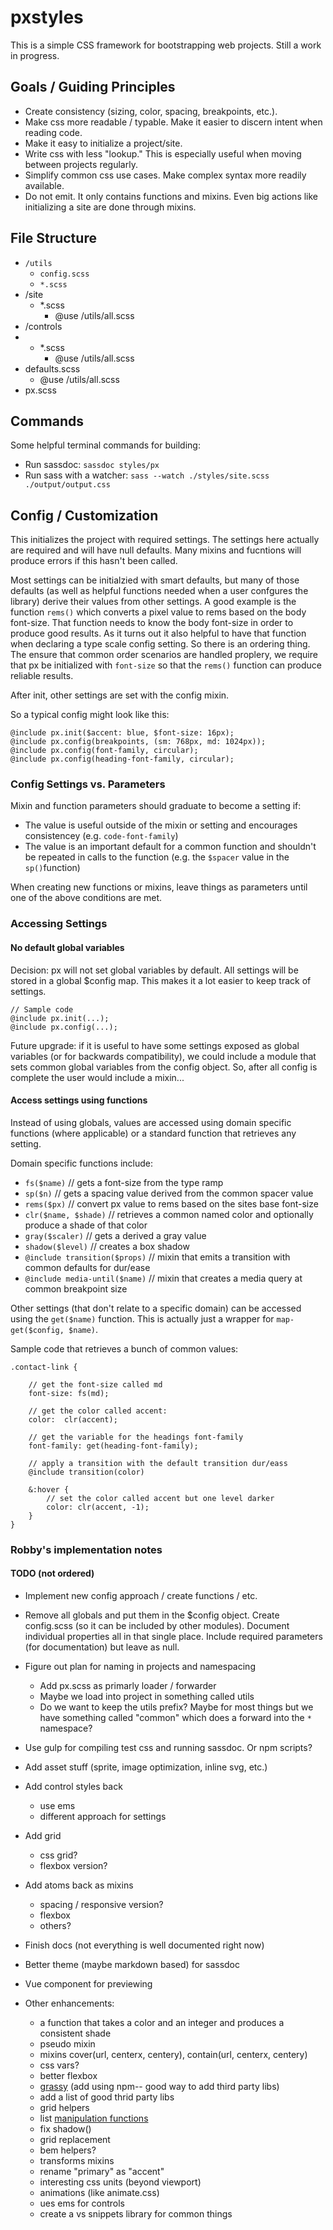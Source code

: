 # pxstyles

This is a simple CSS framework for bootstrapping web projects. Still a work in
progress.

## Goals / Guiding Principles

-   Create consistency (sizing, color, spacing, breakpoints, etc.).
-   Make css more readable / typable. Make it easier to discern intent when
    reading code.
-   Make it easy to initialize a project/site.
-   Write css with less "lookup." This is especially useful when moving between
    projects regularly.
-   Simplify common css use cases. Make complex syntax more readily available.
-   Do not emit. It only contains functions and mixins. Even big actions like
    initializing a site are done through mixins.

## File Structure

-   `/utils`
    -   `config.scss`
    -   `*.scss`
-   /site
    -   \*.scss
        -   @use /utils/all.scss
-   /controls
-   -   \*.scss
        -   @use /utils/all.scss
-   defaults.scss
    -   @use /utils/all.scss
-   px.scss

## Commands

Some helpful terminal commands for building:

-   Run sassdoc: `sassdoc styles/px`
-   Run sass with a watcher: `sass --watch ./styles/site.scss ./output/output.css`

## Config / Customization

This initializes the project with required settings. The settings here actually
are required and will have null defaults. Many mixins and fucntions will produce
errors if this hasn't been called.

Most settings can be initialzied with smart defaults, but many of those defaults
(as well as helpful functions needed when a user confgures the library) derive
their values from other settings. A good example is the function `rems()` which converts a pixel value to rems based on the body font-size. That function needs
to know the body font-size in order to produce good results. As it turns out it
also helpful to have that function when declaring a type scale config setting.
So there is an ordering thing. The ensure that common order scenarios are
handled proplery, we require that px be initialized with `font-size` so that the
`rems()` function can produce reliable results.

After init, other settings are set with the config mixin.

So a typical config might look like this:

    @include px.init($accent: blue, $font-size: 16px);
    @include px.config(breakpoints, (sm: 768px, md: 1024px));
    @include px.config(font-family, circular);
    @include px.config(heading-font-family, circular);

### Config Settings vs. Parameters

Mixin and function parameters should graduate to become a setting if:

-   The value is useful outside of the mixin or setting and encourages
    consistencey (e.g. `code-font-family`)
-   The value is an important default for a common function and shouldn't be
    repeated in calls to the function (e.g. the `$spacer` value in the `sp()`function)

When creating new functions or mixins, leave things as parameters until one of
the above conditions are met.

### Accessing Settings

#### No default global variables

Decision: px will not set global variables by default. All settings will be
stored in a global \$config map. This makes it a lot easier to keep track of
settings.

    // Sample code
    @include px.init(...);
    @include px.config(...);

Future upgrade: if it is useful to have some settings exposed as global
variables (or for backwards compatibility), we could include a module that sets
common global variables from the config object. So, after all config is complete
the user would include a mixin...

#### Access settings using functions

Instead of using globals, values are accessed using domain specific functions
(where applicable) or a standard function that retrieves any setting.

Domain specific functions include:

-   `fs($name)` // gets a font-size from the type ramp
-   `sp($n)` // gets a spacing value derived from the common spacer value
-   `rems($px)` // convert px value to rems based on the sites base font-size
-   `clr($name, $shade)` // retrieves a common named color and optionally
    produce a shade of that color
-   `gray($scaler)` // gets a derived a gray value
-   `shadow($level)` // creates a box shadow
-   `@include transition($props)` // mixin that emits a transition with common defaults for dur/ease
-   `@include media-until($name)` // mixin that creates a media query at common breakpoint size

Other settings (that don't relate to a specific domain) can be accessed using
the `get($name)` function. This is actually just a wrapper for `map-get($config, $name)`.

Sample code that retrieves a bunch of common values:

    .contact-link {

        // get the font-size called md
        font-size: fs(md);

        // get the color called accent:
        color:  clr(accent);

        // get the variable for the headings font-family
        font-family: get(heading-font-family);

        // apply a transition with the default transition dur/eass
        @include transition(color)

        &:hover {
            // set the color called accent but one level darker
            color: clr(accent, -1);
        }
    }

### Robby's implementation notes

#### TODO (not ordered)

-   Implement new config approach / create functions / etc.
-   Remove all globals and put them in the \$config object. Create config.scss
    (so it can be included by other modules). Document individual properties all
    in that single place. Include required parameters (for documentation) but
    leave as null.

-   Figure out plan for naming in projects and namespacing
    -   Add px.scss as primarly loader / forwarder
    -   Maybe we load into project in something called utils
    -   Do we want to keep the utils prefix? Maybe for most things but we have
        something called "common" which does a forward into the `*` namespace?
-   Use gulp for compiling test css and running sassdoc. Or npm scripts?
-   Add asset stuff (sprite, image optimization, inline svg, etc.)
-   Add control styles back
    -   use ems
    -   different approach for settings
-   Add grid
    -   css grid?
    -   flexbox version?
-   Add atoms back as mixins
    -   spacing / responsive version?
    -   flexbox
    -   others?
-   Finish docs (not everything is well documented right now)
-   Better theme (maybe markdown based) for sassdoc
-   Vue component for previewing
-   Other enhancements:
    -   a function that takes a color and an integer and produces a consistent
        shade
    -   pseudo mixin
    -   mixins cover(url, centerx, centery), contain(url, centerx, centery)
    -   css vars?
    -   better flexbox
    -   [grassy](https://github.com/lazarljubenovic/grassy) (add using npm-- good
        way to add third party libs)
    -   add a list of good thrid party libs
    -   grid helpers
    -   list [manipulation functions](https://github.com/lazarljubenovic/grassy/blob/master/src/util/_functional-programming.scss)
    -   fix shadow()
    -   grid replacement
    -   bem helpers?
    -   transforms mixins
    -   rename "primary" as "accent"
    -   interesting css units (beyond viewport)
    -   animations (like animate.css)
    -   ues ems for controls
    -   create a vs snippets library for common things

